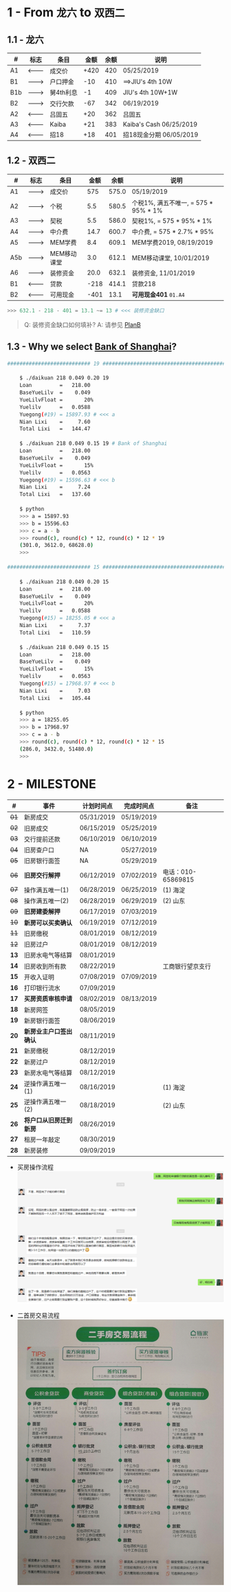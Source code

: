 # 1 - From `龙六` to `双西二`

## 1.1 - 龙六

| # |标志|    条目| 金额|余额|说明|
|-- |  --|      --|   --|  --|  --|
|A1 |<---|成交价  |  +420| 420|05/25/2019|
|B1 |--->|户口押金|   -10| 410|==>JIU's 4th 10W|
|B1b|--->|舅4th利息|   -1| 409|JIU's 4th 10W+1W|
|B2 |--->|交行欠款|   -67| 342|06/19/2019|
|A2 |<---|吕固五  |   +20| 362|吕固五|
|A3 |<---|Kaiba   |   +21| 383|Kaiba's Cash 06/25/2019|
|A4 |<---|招18    |   +18| 401|招18现金分期 06/05/2019|

## 1.2 - 双西二

| # |标志|    条目| 金额| 余额|说明|
|-- |  --|      --|   --|   --|  --|
|A1 |--->|成交价  |  575|575.0|05/19/2019|
|A2 |--->|个税    |  5.5|580.5|个税1%, 满五不唯一, = 575 * 95% * 1%|
|A3 |--->|契税    |  5.5|586.0|契税1%, = 575 * 95% * 1%|
|A4 |--->|中介费  | 14.7|600.7|中介费, = 575 * 2.7% * 95%|
|A5 |--->|MEM学费 |  8.4|609.1|MEM学费2019, 08/19/2019|
|A5b|--->|MEM移动课堂|3.0|612.1|MEM移动课堂, 10/01/2019|
|A6 |--->|装修资金| 20.0|632.1|装修资金, 11/01/2019|
|B1 |<---|贷款    |-218 |414.1|贷款218|
|B2 |<---|可用现金|-401 | 13.1|**可用现金401** `01.A4`|

```Python
>>> 632.1 - 218 - 401 = 13.1 ~= 13 # <<< 装修资金缺口
```
> Q: 装修资金缺口如何填补?
> A: 请参见 [PlanB](08Next36MPlanB.md)

## 1.3 - Why we select [Bank of Shanghai](http://www.bosc.cn/index.shtml)?

```bash
########################### 19 ################################################

    $ ./daikuan 218 0.049 0.20 19
    Loan         =   218.00
    BaseYueLilv  =    0.049
    YueLilvFloat =       20%
    Yuelilv      =   0.0588
    Yuegong(#19) = 15897.93 # <<< a
    Nian Lixi    =     7.60
    Total Lixi   =   144.47
    
    $ ./daikuan 218 0.049 0.15 19 # Bank of Shanghai
    Loan         =   218.00
    BaseYueLilv  =    0.049
    YueLilvFloat =       15%
    Yuelilv      =   0.0563
    Yuegong(#19) = 15596.63 # <<< b
    Nian Lixi    =     7.24
    Total Lixi   =   137.60
    
    $ python
    >>> a = 15897.93
    >>> b = 15596.63
    >>> c = a - b
    >>> round(c), round(c) * 12, round(c) * 12 * 19
    (301.0, 3612.0, 68628.0)
    >>>

########################### 15 ################################################
    
    $ ./daikuan 218 0.049 0.20 15
    Loan         =   218.00
    BaseYueLilv  =    0.049
    YueLilvFloat =       20%
    Yuelilv      =   0.0588
    Yuegong(#15) = 18255.05 # <<< a
    Nian Lixi    =     7.37
    Total Lixi   =   110.59

    $ ./daikuan 218 0.049 0.15 15
    Loan         =   218.00
    BaseYueLilv  =    0.049
    YueLilvFloat =       15%
    Yuelilv      =   0.0563
    Yuegong(#15) = 17968.97 # <<< b
    Nian Lixi    =     7.03
    Total Lixi   =   105.44
    
    $ python
    >>> a = 18255.05
    >>> b = 17968.97
    >>> c = a - b
    >>> round(c), round(c) * 12, round(c) * 12 * 15
    (286.0, 3432.0, 51480.0)
    >>> 
```

# 2 - MILESTONE

|     #|             事件|计划时间点|完成时间点|备注|
|------|               --|        --|        --|  --|
|~~01~~|新房成交     |05/31/2019|05/19/2019|    |
|~~02~~|旧房成交     |06/15/2019|05/25/2019|    |
|~~03~~|交行提前还款 |06/10/2019|06/10/2019|    |
|~~04~~|旧房查户口   |NA        |05/27/2019|    |
|~~05~~|旧房银行面签 |NA        |05/29/2019|    |
|~~06~~|**旧房交行解押** |06/12/2019|07/02/2019|电话：010-65869815|
|~~07~~|操作满五唯一(1)  |06/28/2019|06/25/2019|(1) 海淀|
|~~08~~|操作满五唯一(2)  |06/28/2019|06/29/2019|(2) 山东|
|~~09~~|**旧房建委解押** |06/17/2019|07/03/2019|    |
|~~10~~|**新房可以买卖确认**|06/19/2019|07/12/2019| |
|~~11~~|旧房缴税         |08/01/2019|08/12/2019|    |
|~~12~~|旧房过户         |08/01/2019|08/12/2019|    |
|**13**|旧房水电气等结算 |08/01/2019|          |    |
|**14**|旧房收到所有款   |08/22/2019|          |工商银行望京支行|
|**15**|开收入证明       |07/08/2019|07/09/2019|    |
|**16**|打印银行流水     |07/09/2019|          |    |
|**17**|**买房资质审核申请**|08/02/2019|08/13/2019| |
|**18**|新房网签         |08/05/2019|          |    |
|**19**|新房银行面签     |08/06/2019|          |    |
|**20**|**新房业主户口签出确认**|08/11/2019|       ||
|**21**|新房缴税         |08/12/2019|          |    |
|**22**|新房过户         |08/12/2019|          |    |
|**23**|新房水电气等结算 |08/12/2019|          |    |
|**24**|逆操作满五唯一(1)|08/16/2019|          |(1) 海淀|
|**25**|逆操作满五唯一(2)|08/18/2019|          |(2) 山东|
|**26**|**将户口从旧房迁到新房**|08/26/2019|      | |
|**27**|租房一年敲定     |08/30/2019|          ||
|**28**|新房装修         |09/09/2019|          |    |

* 买房操作流程
![0701](images/0701.png)

* 二首房交易流程
![0702](images/0702.jpg)
